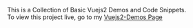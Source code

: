 This is a Collection of Basic Vuejs2 Demos and Code Snippets.   
To view this project live, go to my [Vuejs2-Demos Page](http://joefly.site/pages/projects/vuejs2-demos/index.html)
